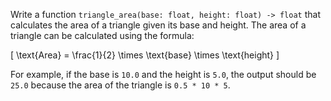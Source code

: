 
Write a function `triangle_area(base: float, height: float) -> float` that calculates the area of a triangle given its base and height. The area of a triangle can be calculated using the formula:

\[ \text{Area} = \frac{1}{2} \times \text{base} \times \text{height} \]

For example, if the base is `10.0` and the height is `5.0`, the output should be `25.0` because the area of the triangle is `0.5 * 10 * 5`.

